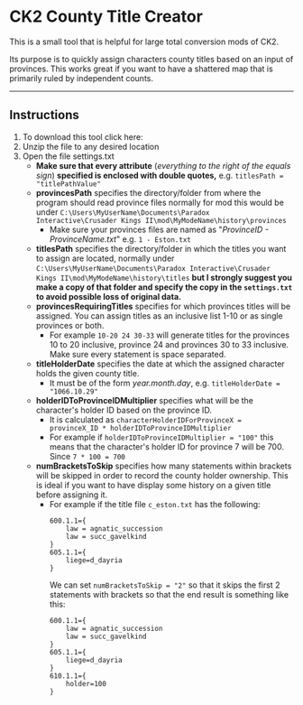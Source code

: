 # CK2 County Title Creator

This is a small tool that is helpful for large total conversion mods of CK2.
 
Its purpose is to quickly assign characters county titles based on an input of provinces.
This works great if you want to have a shattered map that is primarily ruled by
independent counts.

****

## Instructions

1. To download this tool click here:
2. Unzip the file to any desired location
3. Open the file settings.txt
    *  **Make sure that every attribute** (*everything to the right of the equals sign*) **specified is enclosed with double quotes,** e.g. `titlesPath = "titlePathValue"`
    *  **provincesPath** specifies the directory/folder from where the program should read province files
	  normally for mod this would be under `C:\Users\MyUserName\Documents\Paradox Interactive\Crusader Kings II\mod\MyModeName\history\provinces`
      	* Make sure your provinces files are named as "*ProvinceID - ProvinceName.txt*" e.g. `1 - Eston.txt`
    * **titlesPath** specifies the directory/folder in which the titles you want to
      assign are located, normally under `C:\Users\MyUserName\Documents\Paradox Interactive\Crusader Kings II\mod\MyModeName\history\titles`
	  **but I strongly suggest you make a copy of that folder and specify the copy in the `settings.txt` to avoid possible loss of original data.** 
	* **provincesRequiringTitles** specifies for which provinces titles will be assigned.
      You can assign titles as an inclusive list 1-10 or as single provinces or both.
		* For example `10-20 24 30-33` will generate titles for the provinces 10 to 20 inclusive, province 24 and provinces 30 to 33 inclusive. Make sure every statement is space separated.
    * **titleHolderDate** specifies the date at which the assigned character holds the given county title.
		* It must be of the form *year.month.day*, e.g. `titleHolderDate = "1066.10.29"`
    * **holderIDToProvinceIDMultiplier** specifies what will be the character's holder ID based on the province ID.
		* It is calculated as `characterHolderIDForProvinceX = provinceX_ID * holderIDToProvinceIDMultiplier`
		* For example if `holderIDToProvinceIDMultiplier = "100"` this means that the character's holder ID for province 7 will be 700. Since `7 * 100 = 700`
    * **numBracketsToSkip** specifies how many statements within brackets will be skipped in order to record the county holder ownership. This is ideal if you want to have display some history
		on a given title before assigning it.
        * For example if the title file `c_eston.txt` has the following:
			```
			600.1.1={
				law = agnatic_succession
				law = succ_gavelkind
			}
			605.1.1={
				liege=d_dayria
			}
			```
		   We can set `numBracketsToSkip = "2"` so that it skips the first 2 statements with brackets so that the end result is something like this:
			```
			600.1.1={
				law = agnatic_succession
				law = succ_gavelkind
			}
			605.1.1={
				liege=d_dayria
			}			
			610.1.1={
				holder=100
			}
			```
